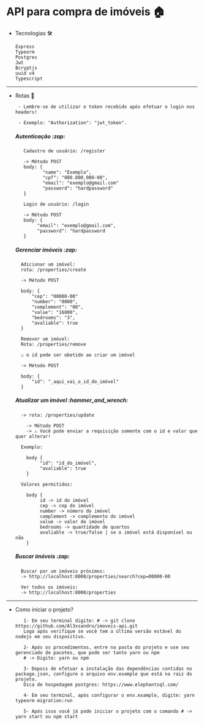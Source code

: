 <h1>API para compra de imóveis 🏠</h1>

- Tecnologias :hammer_and_wrench:
    
      Express
      Typeorm
      Postgres
      Jwt
      Bcryptjs
      uuid v4
      Typescript
      
---
- Rotas 🚀
          
       - Lembre-se de utilizar o token recebido após efetuar o login nos headers!
   
       - Exemplo: "Authorization": "jwt_token".
    
    <h5> Autenticação :zap: </h5>
         
         Cadastro de usuário: /register
         
         -> Método POST
         body: { 
                "name": "Exemplo",
                "cpf": "000.000.000-00",
                "email": "exemplo@gmail.com"
                "password": "hardpassword"
         }
         
         Login de usuário: /login
         
         -> Método POST
         body: {
              "email": "exemplo@gmail.com",
              "password": "hardpassword
         }
    
   <h5> Gerenciar imóveis :zap: </h5>
   
        Adicionar um imóvel:
        rota: /properties/create
        
        -> Método POST
        
        body: {
            "cep": "00000-00"
            "number": "0000",
            "complement": "00",
            "value": "16000",
            "bedrooms": "3",
            "avaliable": true
        }
        
        Remover um imóvel:
        Rota: /properties/remove
        
        ⚠️ o id pode ser obetido ao criar um imóvel
        
        -> Método POST
        
        body: {
            "id": "_aqui_vai_o_id_do_imóvel"
        }
   
   <h5>Atualizar um imóvel :hammer_and_wrench:</h5>
     
        -> rota: /properties/update 
          
          -> Método POST
          -> ⚠️ Você pode enviar a requisição somente com o id e valor que quer alterar!

        Exemplo:

          body {
               "id": "id_do_imóvel",
               "avaliable": true
          }
          
        Valores permitidos: 

          body {
               id -> id do imóvel
               cep -> cep do imóvel
               number -> número do imóvel
               complement -> complemento do imóvel
               value -> valor do imóvel
               bedrooms -> quantidade de quartos
               avaliable -> true/false | se o imóvel está disponível ou não
          }

   <h5> Buscar imóveis :zap: </h5>
   
        Buscar por um imóveis próximos: 
        -> http://localhost:8000/properties/search?cep=00000-00
        
        Ver todos os imóveis:
        -> http://localhost:8000/properties

---
- Como iniciar o projeto?
                 
         1- Em seu terminal digite: # -> git clone https://github.com/Al3xsandro/imoveis-api.git
         Logo após verifique se você tem a última versão estável do nodejs em seu dispositivo.
         
         2- Após os procedimentos, entre na pasta do projeto e use seu gerenciado de pacotes, que pode ser tanto yarn ou npm
         # -> Digite: yarn ou npm
         
         3- Depois de efetuar a instalação das dependências contidas no package.json, configure o arquivo env.example que está na raiz do projeto.
         Dica de hospedagem postgres: https://www.elephantsql.com/

         4- Em seu terminal, após configurar o env.example, digite: yarn typeorm migration:run

         5- Após isso você já pode iniciar o projeto com o comando # -> yarn start ou npm start
